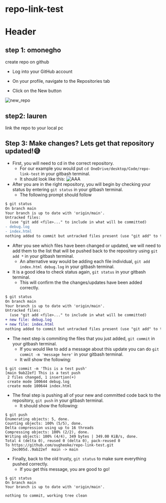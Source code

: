 # repo-link-test

# Header
## step 1: omonegho 
  create repo on github
  - Log into your GitHub account
  * On your profile, navigate to the Repositories tab
  + Click on the New button
  
  ![new_repo](https://user-images.githubusercontent.com/111533969/217383587-1f24cf7f-08b2-4210-ae81-874415d31461.png)

  
 ## step2: lauren 
 link the repo to your local pc
 
## Step 3: Make changes? Lets get that repository updated!:sweat_smile: 
- First, you will need to cd in the correct repository. 
  - For our example you would put `cd OneDrive/desktop/Code/repo-link-test` in your gitbash terminal.
  - It should look like this:
![AAA](https://user-images.githubusercontent.com/111534176/217842187-82e01e80-2acd-432e-9056-f795bdbdcdff.PNG)
- After you are in the right repository, you will begin by checking your status by entering `git status` in your gitbash terminal.
  - The following prompt should follow
```diff
$ git status
On branch main
Your branch is up to date with 'origin/main'.
Untracked files:
  (use "git add <file>..." to include in what will be committed)
- debug.log
- index.html
nothing added to commit but untracked files present (use "git add" to track)
```
- After you see which files have been changed or updated, we will need to add them to the list that will be pushed back to the repository using `git add *` in your gitbash terminal.
  - An alternative way would be adding each file individual, `git add index.html debug.log` in your gitbash terminal.
- It is a good idea to check status again, `git status` in your gitbash terminal.
  - This will confirm the the changes/updates have been added correctly.
```diff
$ git status
On branch main
Your branch is up to date with 'origin/main'.
Untracked files:
  (use "git add <file>..." to include in what will be committed)
+ new file: debug.log
+ new file: index.html
nothing added to commit but untracked files present (use "git add" to track)
```  
- The next step is commiting the files that you just added, `git commit` in your gitbash terminal.
  - If you would like to add a message about this update you can do `git commit -m 'message here'` in your gitbash terminal.
  - It will show the following:
```
$ git commit -m 'This is a test push'
[main 9ab22ef] This is a test push
 2 files changed, 1 insertion(+)
 create mode 100644 debug.log
 create mode 100644 index.html
 ```
- The final step is pushing all of your new and committed code back to the repository, `git push` in your gitbash terminal.
  - It should show the following:
```
$ git push
Enumerating objects: 5, done.
Counting objects: 100% (5/5), done.
Delta compression using up to 16 threads
Compressing objects: 100% (2/2), done.
Writing objects: 100% (4/4), 349 bytes | 349.00 KiB/s, done.
Total 4 (delta 0), reused 0 (delta 0), pack-reused 0
To https://github.com/ougheoke/repo-link-test.git
   2ec005d..9ab22ef  main -> main
```
- Finally, back to the old trusty, `git status` to make sure everything pushed correctly.
  - If you get this message, you are good to go!
```
$ git status
On branch main
Your branch is up to date with 'origin/main'.

nothing to commit, working tree clean
```
